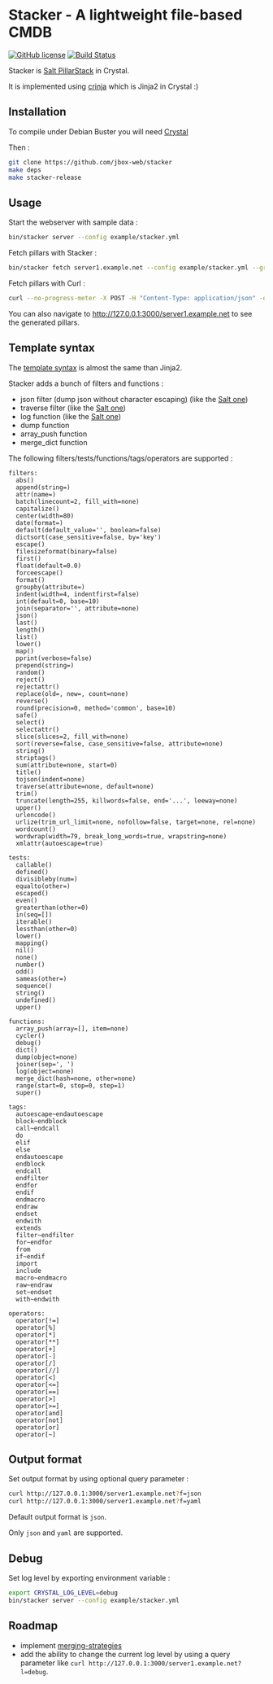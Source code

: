 # Stacker - A lightweight file-based CMDB

[![GitHub license](https://img.shields.io/github/license/jbox-web/stacker.svg)](https://github.com/jbox-web/stacker/blob/master/LICENSE)
[![Build Status](https://github.com/jbox-web/stacker/workflows/Stacker%20CI/badge.svg?branch=master)](https://github.com/jbox-web/stacker/actions)

Stacker is [Salt PillarStack](https://docs.saltstack.com/en/master/ref/pillar/all/salt.pillar.stack.html) in Crystal.

It is implemented using [crinja](https://github.com/straight-shoota/crinja) which is Jinja2 in Crystal :)

## Installation

To compile under Debian Buster you will need [Crystal](https://crystal-lang.org/install/on_debian/)

Then :

```sh
git clone https://github.com/jbox-web/stacker
make deps
make stacker-release
```

## Usage

Start the webserver with sample data :

```sh
bin/stacker server --config example/stacker.yml
```

Fetch pillars with Stacker :

```sh
bin/stacker fetch server1.example.net --config example/stacker.yml --grains example/grains/server1.json | jq
```

Fetch pillars with Curl :

```sh
curl --no-progress-meter -X POST -H "Content-Type: application/json" -d @example/grains/server1.json http://127.0.0.1:3000/server1.example.net | jq
```

You can also navigate to http://127.0.0.1:3000/server1.example.net to see the generated pillars.

## Template syntax

The [template syntax](https://github.com/straight-shoota/crinja/blob/master/TEMPLATE_SYNTAX.md) is almost the same than Jinja2.

Stacker adds a bunch of filters and functions :

* json filter (dump json without character escaping) (like the [Salt one](https://docs.saltstack.com/en/latest/topics/jinja/index.html#tojson))
* traverse filter (like the [Salt one](https://docs.saltstack.com/en/latest/topics/jinja/index.html#traverse))
* log function (like the [Salt one](https://docs.saltstack.com/en/latest/topics/jinja/index.html#logs))
* dump function
* array_push function
* merge_dict function

The following filters/tests/functions/tags/operators are supported :

```
filters:
  abs()
  append(string=)
  attr(name=)
  batch(linecount=2, fill_with=none)
  capitalize()
  center(width=80)
  date(format=)
  default(default_value='', boolean=false)
  dictsort(case_sensitive=false, by='key')
  escape()
  filesizeformat(binary=false)
  first()
  float(default=0.0)
  forceescape()
  format()
  groupby(attribute=)
  indent(width=4, indentfirst=false)
  int(default=0, base=10)
  join(separator='', attribute=none)
  json()
  last()
  length()
  list()
  lower()
  map()
  pprint(verbose=false)
  prepend(string=)
  random()
  reject()
  rejectattr()
  replace(old=, new=, count=none)
  reverse()
  round(precision=0, method='common', base=10)
  safe()
  select()
  selectattr()
  slice(slices=2, fill_with=none)
  sort(reverse=false, case_sensitive=false, attribute=none)
  string()
  striptags()
  sum(attribute=none, start=0)
  title()
  tojson(indent=none)
  traverse(attribute=none, default=none)
  trim()
  truncate(length=255, killwords=false, end='...', leeway=none)
  upper()
  urlencode()
  urlize(trim_url_limit=none, nofollow=false, target=none, rel=none)
  wordcount()
  wordwrap(width=79, break_long_words=true, wrapstring=none)
  xmlattr(autoescape=true)

tests:
  callable()
  defined()
  divisibleby(num=)
  equalto(other=)
  escaped()
  even()
  greaterthan(other=0)
  in(seq=[])
  iterable()
  lessthan(other=0)
  lower()
  mapping()
  nil()
  none()
  number()
  odd()
  sameas(other=)
  sequence()
  string()
  undefined()
  upper()

functions:
  array_push(array=[], item=none)
  cycler()
  debug()
  dict()
  dump(object=none)
  joiner(sep=', ')
  log(object=none)
  merge_dict(hash=none, other=none)
  range(start=0, stop=0, step=1)
  super()

tags:
  autoescape~endautoescape
  block~endblock
  call~endcall
  do
  elif
  else
  endautoescape
  endblock
  endcall
  endfilter
  endfor
  endif
  endmacro
  endraw
  endset
  endwith
  extends
  filter~endfilter
  for~endfor
  from
  if~endif
  import
  include
  macro~endmacro
  raw~endraw
  set~endset
  with~endwith

operators:
  operator[!=]
  operator[%]
  operator[*]
  operator[**]
  operator[+]
  operator[-]
  operator[/]
  operator[//]
  operator[<]
  operator[<=]
  operator[==]
  operator[>]
  operator[>=]
  operator[and]
  operator[not]
  operator[or]
  operator[~]
```

## Output format

Set output format by using optional query parameter :

```sh
curl http://127.0.0.1:3000/server1.example.net?f=json
curl http://127.0.0.1:3000/server1.example.net?f=yaml
```

Default output format is `json`.

Only `json` and `yaml` are supported.

## Debug

Set log level by exporting environment variable :

```sh
export CRYSTAL_LOG_LEVEL=debug
bin/stacker server --config example/stacker.yml
```

## Roadmap

* implement [merging-strategies](https://docs.saltstack.com/en/master/ref/pillar/all/salt.pillar.stack.html#merging-strategies)
* add the ability to change the current log level by using a query parameter like `curl http://127.0.0.1:3000/server1.example.net?l=debug`.
